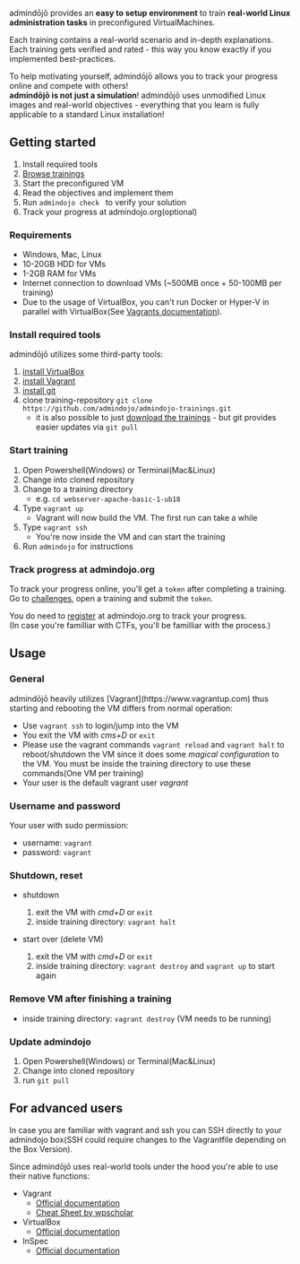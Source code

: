 <p class="lead">admindōjō provides an <strong>easy to setup environment</strong> to train <strong>real-world Linux administration tasks</strong> in preconfigured VirtualMachines.</p>
<p class="lead">Each training contains a real-world scenario and in-depth explanations. Each training gets verified and rated - this way you know exactly if you implemented best-practices.</p>
<p class="lead">To help motivating yourself, admindōjō allows you to track your progress online and compete with others!<br/>
<strong>admindōjō is not just a simulation</strong>! admindōjō uses unmodified Linux images and real-world objectives - everything that you learn is fully
applicable to a standard Linux installation! </p>
                
<h2 class="display-4">Getting started</h2>

1. Install required tools
2. [Browse trainings](https://admindojo.org/challenges)
3. Start the preconfigured VM
4. Read the objectives and implement them
5. Run `admindojo check ` to verify your solution
6. Track your progress at admindojo.org(optional)

<h3 class="lead">Requirements</h3>

- Windows, Mac, Linux
- 10-20GB HDD for VMs
- 1-2GB RAM for VMs
- Internet connection to download VMs (~500MB once + 50-100MB per training)
- Due to the usage of VirtualBox, you can't run Docker or Hyper-V in parallel with VirtualBox(See [Vagrants documentation](https://www.vagrantup.com/docs/installation/)).


<h3 class="lead">Install required tools</h3>

admindōjō utilizes some third-party tools: 

1. [install VirtualBox](https://www.virtualbox.org/)
2. [install Vagrant](https://www.vagrantup.com/downloads.html)
3. [install git](https://git-scm.com/downloads) 
4. clone training-repository `git clone https://github.com/admindojo/admindojo-trainings.git`
    - it is also possible to just [download the trainings](https://github.com/admindojo/admindojo-trainings/archive/master.zip) - but git provides easier updates via `git pull` 

<h3 class="lead">Start training</h3>

1. Open Powershell(Windows) or Terminal(Mac&Linux)
2. Change into cloned repository
3. Change to a training directory
    - e.g. `cd webserver-apache-basic-1-ub18`
4. Type `vagrant up`
    - Vagrant will now build the VM. The first run can take a while 
5. Type `vagrant ssh`
    - You're now inside the VM and can start the training
6. Run `admindojo` for instructions


<h3 class="lead">Track progress at admindojo.org</h3>

To track your progress online, you'll get a `token` after completing a training. Go to [challenges](https://admindojo.org/challenges), open a training and submit the `token`.

You do need to [register](https://admindojo.org/register) at admindojo.org to track your progress. <br />
(In case you're familliar with CTFs, you'll be familliar with the process.)

<h2 class="display-4">Usage</h2>
<h3 class="lead">General</h3>
admindōjō heavily utilizes [Vagrant](https://www.vagrantup.com) thus starting and rebooting the VM differs from normal operation:

- Use `vagrant ssh` to login/jump into the VM
- You exit the VM with _cms+D_ or `exit`
- Please use the vagrant commands `vagrant reload` and `vagrant halt` to reboot/shutdown the VM since it does some _magical configuration_ to the VM. You must be inside the training directory to use these commands(One VM per training)
- Your user is the default vagrant user _vagrant_

<h3 class="lead">Username and password</h3>

Your user with sudo permission:

- username: `vagrant`
- password: `vagrant`

<h3 class="lead">Shutdown, reset</h3>

- shutdown
    1. exit the VM with _cmd+D_ or `exit`
    2. inside training directory: `vagrant halt`
    
- start over (delete VM)
    1. exit the VM with _cmd+D_ or `exit`
    2. inside training directory: `vagrant destroy` and `vagrant up` to start again
    
<h3 class="lead">Remove VM after finishing a training</h3>

- inside training directory: `vagrant destroy` (VM needs to be running)

<h3 class="lead">Update admindojo</h3>

1. Open Powershell(Windows) or Terminal(Mac&Linux)
2. Change into cloned repository
3. run `git pull`


<h2 class="display-4">For advanced users</h2>

In case you are familiar with vagrant and ssh you can SSH directly to your admindojo box(SSH could require changes to the Vagrantfile depending on the Box Version).

Since admindōjō uses real-world tools under the hood you're able to use their native functions:

- Vagrant 
    - [Official documentation](https://www.vagrantup.com/docs/cli/)
    - [Cheat Sheet by wpscholar](https://gist.github.com/wpscholar/a49594e2e2b918f4d0c4)
- VirtualBox
    - [Official documentation](https://www.virtualbox.org/wiki/End-user_documentation)
- InSpec 
    - [Official documentation](https://www.inspec.io/docs/reference/cli/)